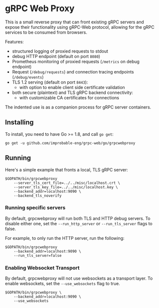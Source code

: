 # gRPC Web Proxy

This is a small reverse proxy that can front existing gRPC servers and expose their functionality using gRPC-Web
protocol, allowing for the gRPC services to be consumed from browsers.

Features:
 * structured logging of proxied requests to stdout
 * debug HTTP endpoint (default on port `8080`)
 * Prometheus monitoring of proxied requests (`/metrics` on debug endpoint)
 * Request (`/debug/requests`) and connection tracing endpoints (`/debug/events`)
 * TLS 1.2 serving (default on port `8443`):
   * with option to enable client side certificate validation
 * both secure (plaintext) and TLS gRPC backend connectivity:
   * with customizable CA certificates for connections

The indented use is as a companion process for gRPC server containers.

## Installing

To install, you need to have Go >= 1.8, and call `go get`:

```
go get -u github.com/improbable-eng/grpc-web/go/grpcwebproxy
```

## Running

Here's a simple example that fronts a local, TLS gRPC server:

```
$GOPATH/bin/grpcwebproxy
    --server_tls_cert_file=../../misc/localhost.crt \
    --server_tls_key_file=../../misc/localhost.key \
    --backend_addr=localhost:9090 \
    --backend_tls_noverify
```

### Running specific servers

By default, grpcwebproxy will run both TLS and HTTP debug servers. To disable either one, set the `--run_http_server` or `--run_tls_server` flags to false.

For example, to only run the HTTP server, run the following:

```
$GOPATH/bin/grpcwebproxy
    --backend_addr=localhost:9090 \
    --run_tls_server=false
```

### Enabling Websocket Transport

By default, grpcwebproxy will not use websockets as a transport layer. To enable websockets, set the `--use_websockets` flag to true.

```
$GOPATH/bin/grpcwebproxy \
    --backend_addr=localhost:9090 \
    --use_websockets
```
